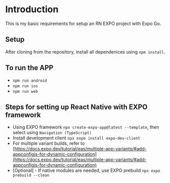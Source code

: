# Introduction

This is my basic requirements for setup an RN EXPO project with Expo Go.

## Setup

After cloning from the repository, install all dependenices using `npm install`.

## To run the APP

- `npm run android`
- `npm run ios`
- `npm run web`

## Steps for setting up React Native with EXPO framework

- Using EXPO framework `npx create-expo-app@latest --template`, then select using `Navigation (TypeScript)`
- Install development client `npx expo install expo-dev-client`
- For multiple variant builds, refer to [https://docs.expo.dev/tutorial/eas/multiple-app-variants/#add-appconfigjs-for-dynamic-configuration](https://docs.expo.dev/tutorial/eas/multiple-app-variants/#add-appconfigjs-for-dynamic-configuration)
- [Optional] - If native modules are needed, use EXPO prebuild `npx expo prebuild --clean`
